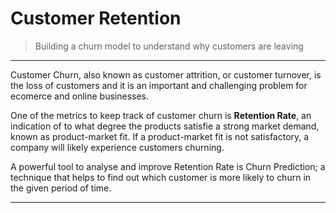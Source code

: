 # Customer Retention

> Building a churn model to understand why customers are leaving

---

Customer Churn, also known as customer attrition, or customer turnover, is the loss of customers and it is an important and challenging problem for ecomerce and online businesses. 

One of the metrics to keep track of customer churn is **Retention Rate**, an indication of to what degree the products satisfie a strong market demand, known as product-market fit. If a product-market fit is not satisfactory, a company will likely experience customers churning. 

A powerful tool to analyse and improve Retention Rate is Churn Prediction; a technique that helps to find out which customer is more likely to churn in the given period of time. 

---
